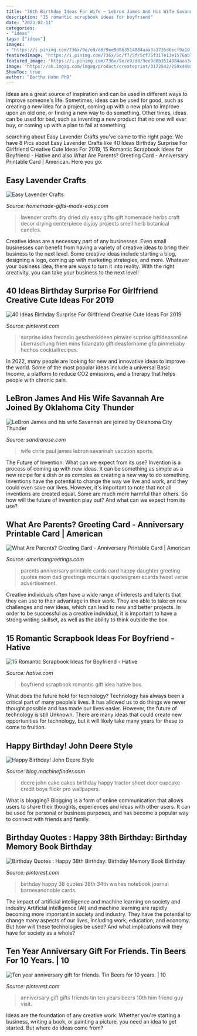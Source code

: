 ```yaml
---
title: "36th Birthday Ideas For Wife ~ Lebron James And His Wife Savannah Are Joined By Oklahoma City Thunder"
description: "15 romantic scrapbook ideas for boyfriend"
date: "2023-02-11"
categories:
- "ideas"
tags: ["ideas"]
images:
- "https://i.pinimg.com/736x/9e/e9/d8/9ee9d8b3514884aaa3a3735d6ecf9a10.jpg"
featuredImage: "https://i.pinimg.com/736x/5c/f7/5f/5cf75f317e13e1576ab7e1d0bc9671c0.jpg"
featured_image: "https://i.pinimg.com/736x/9e/e9/d8/9ee9d8b3514884aaa3a3735d6ecf9a10.jpg"
image: "https://ak.imgag.com/imgag/product/createprint/3172542/259x400x3172542d.gif.pagespeed.ic.Vuo65Vj5_C.jpg"
ShowToc: true
author: "Bertha Hahn PhD"
---
```



Ideas are a great source of inspiration and can be used in different ways to improve someone's life. Sometimes, ideas can be used for good, such as creating a new idea for a project, coming up with a new plan to improve upon an old one, or finding a new way to do something. Other times, ideas can be used for bad, such as inventing a new product that no one will ever buy, or coming up with a plan to fail at something.

	

		
searching about Easy Lavender Crafts you've came to the right page. We have 8 Pics about Easy Lavender Crafts like 40 Ideas Birthday Surprise For Girlfriend Creative Cute Ideas For 2019, 15 Romantic Scrapbook Ideas for Boyfriend - Hative and also What Are Parents? Greeting Card - Anniversary Printable Card | American. Here you go:
		
    
## Easy Lavender Crafts

<img loading=lazy src="http://www.homemade-gifts-made-easy.com/image-files/how-to-dry-lavender-800x862.jpg" onerror="this.onerror=null;this.src='https://tse4.mm.bing.net/th?id=OIP.OrQejWe3u2V3S0CnZyhM4wHaH-&amp;pid=15.1';" alt="Easy Lavender Crafts">

_Source: homemade-gifts-made-easy.com_

>lavender crafts dry dried diy easy gifts gift homemade herbs craft decor drying centerpiece diyjoy projects smell herb botanical candles. 

	

Creative ideas are a necessary part of any businesses. Even small businesses can benefit from having a variety of creative ideas to bring their business to the next level. Some creative ideas include starting a blog, designing a logo, coming up with marketing strategies, and more. Whatever your business idea, there are ways to turn it into reality. With the right creativity, you can take your business to the next level!

    
## 40 Ideas Birthday Surprise For Girlfriend Creative Cute Ideas For 2019

<img loading=lazy src="https://i.pinimg.com/736x/5c/f7/5f/5cf75f317e13e1576ab7e1d0bc9671c0.jpg" onerror="this.onerror=null;this.src='https://tse3.mm.bing.net/th?id=OIP.LcpULMkXhHME85l_eXW8DQAAAA&amp;pid=15.1';" alt="40 Ideas Birthday Surprise For Girlfriend Creative Cute Ideas For 2019">

_Source: pinterest.com_

>surprise idea freundin geschenkideen pinwire suprise giftideasonline überraschung frien mins fidanzato giftideasforhome gfb pinmebaby hechos cocktailrecipes. 

	

In 2022, many people are looking for new and innovative ideas to improve the world. Some of the most popular ideas include a universal Basic Income, a platform to reduce CO2 emissions, and a therapy that helps people with chronic pain.

    
## LeBron James And His Wife Savannah Are Joined By Oklahoma City Thunder

<img loading=lazy src="https://sandrarose.com/wp-content/uploads/2019/09/chris-paul-and-wife-BG.jpg" onerror="this.onerror=null;this.src='https://tse4.mm.bing.net/th?id=OIP.x842_tl-CNWdZGz2o9WWnwHaMF&amp;pid=15.1';" alt="LeBron James and his wife Savannah are joined by Oklahoma City Thunder">

_Source: sandrarose.com_

>wife chris paul james lebron savannah vacation sports. 

	

The Future of Invention: What can we expect from its use?
Invention is a process of coming up with new ideas. It can be something as simple as a new recipe for a dish or as complex as creating a new way to do something. Inventions have the potential to change the way we live and work, and they could even save our lives. However, it's important to note that not all inventions are created equal. Some are much more harmful than others. So how will the future of invention play out? And what can we expect from its use?

    
## What Are Parents? Greeting Card - Anniversary Printable Card | American

<img loading=lazy src="https://ak.imgag.com/imgag/product/createprint/3172542/259x400x3172542d.gif.pagespeed.ic.Vuo65Vj5_C.jpg" onerror="this.onerror=null;this.src='https://tse1.mm.bing.net/th?id=OIP.Vuo65Vj5_CmUhCsRs0Dr0AAAAA&amp;pid=15.1';" alt="What Are Parents? Greeting Card - Anniversary Printable Card | American">

_Source: americangreetings.com_

>parents anniversary printable cards card happy daughter greeting quotes mom dad greetings mountain quotesgram ecards tweet verse advertisement. 

	

Creative individuals often have a wide range of interests and talents that they can use to their advantage in their work. They are able to take on new challenges and new ideas, which can lead to new and better projects. In order to be successful as a creative individual, it is important to have a strong writing skillset, as well as the ability to think outside the box.

    
## 15 Romantic Scrapbook Ideas For Boyfriend - Hative

<img loading=lazy src="https://hative.com/wp-content/uploads/2014/06/scrapbook-ideas-for-boyfriend/12-scrapbook-ideas-for-lovers.jpg" onerror="this.onerror=null;this.src='https://tse1.mm.bing.net/th?id=OIP.yiwNfX34iPyYoanmfhpJTwHaJ6&amp;pid=15.1';" alt="15 Romantic Scrapbook Ideas for Boyfriend - Hative">

_Source: hative.com_

>boyfriend scrapbook romantic gift idea hative box. 

	

What does the future hold for technology?
Technology has always been a critical part of many people’s lives. It has allowed us to do things we never thought possible and has made our lives easier. However, the future of technology is still Unknown. There are many ideas that could create new opportunities for technology, but it will likely take many years for these to come to fruition.

    
## Happy Birthday! John Deere Style

<img loading=lazy src="http://blog.machinefinder.com/wp-content/uploads/2010/04/2465173164_c2e4c31838_b.jpg" onerror="this.onerror=null;this.src='https://tse2.mm.bing.net/th?id=OIP.eMjMagqJ4y_B6KTy_dlECQHaFj&amp;pid=15.1';" alt="Happy Birthday! John Deere Style">

_Source: blog.machinefinder.com_

>deere john cake cakes birthday happy tractor sheet deer cupcake credit boys flickr pro wallpapers. 

	

What is blogging?
Blogging is a form of online communication that allows users to share their thoughts, experiences and ideas with other users. It can be used for personal or business purposes, and has become a popular way to connect with friends and family.

    
## Birthday Quotes : Happy 38th Birthday: Birthday Memory Book Birthday

<img loading=lazy src="https://i.pinimg.com/736x/9e/e9/d8/9ee9d8b3514884aaa3a3735d6ecf9a10.jpg" onerror="this.onerror=null;this.src='https://tse4.mm.bing.net/th?id=OIP.Vg9_PToK34yoAoTbofdXGgAAAA&amp;pid=15.1';" alt="Birthday Quotes : Happy 38th Birthday: Birthday Memory Book Birthday">

_Source: pinterest.com_

>birthday happy 38 quotes 38th 34th wishes notebook journal barnesandnoble cards. 

	

The impact of artificial intelligence and machine learning on society and industry
Artificial intelligence (AI) and machine learning are rapidly becoming more important in society and industry. They have the potential to change many aspects of our lives, including work, education, and economy. But how will these technologies be used? And what implications will they have for society as a whole?

    
## Ten Year Anniversary Gift For Friends. Tin Beers For 10 Years. | 10

<img loading=lazy src="https://i.pinimg.com/736x/56/73/39/5673395c97df08458ba24fadc3f37b00.jpg" onerror="this.onerror=null;this.src='https://tse2.mm.bing.net/th?id=OIP.1iOky2OwMN1dFDbjnpHcLgHaN9&amp;pid=15.1';" alt="Ten year anniversary gift for friends. Tin Beers for 10 years. | 10">

_Source: pinterest.com_

>anniversary gift gifts friends tin ten years beers 10th him friend guy visit. 

	

Ideas are the foundation of any creative work. Whether you're starting a business, writing a book, or painting a picture, you need an idea to get started. But where do ideas come from?


